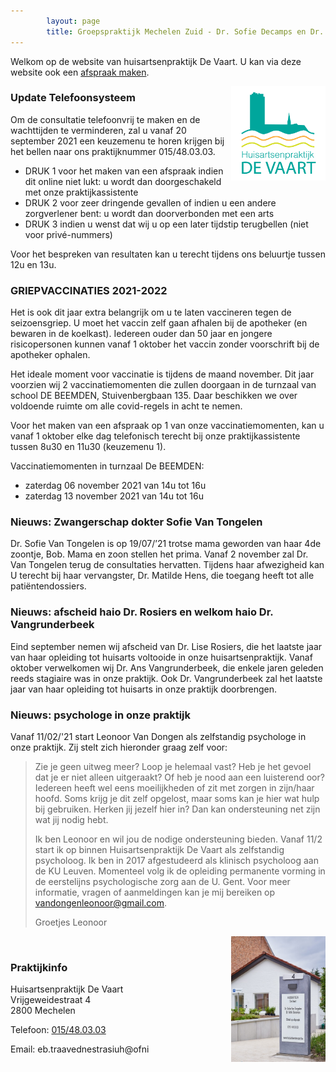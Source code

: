 ```yaml
---
        layout: page
        title: Groepspraktijk Mechelen Zuid - Dr. Sofie Decamps en Dr. Sofie Van Tongelen
---
```


Welkom op de website van huisartsenpraktijk De Vaart. U kan via deze website ook een <a href="http://www.introlution.be/clientwebsites/doctorwebsite_2/logincustom.aspx?domain=huisartsendevaart.be" target="_blank">afspraak maken</a>. 

<img src="/images/Logo_RGB.png" width="30%" align="right"/>

### Update Telefoonsysteem

Om de consultatie telefoonvrij te maken en de wachttijden te verminderen, zal u vanaf 20 september 2021 een keuzemenu te horen krijgen bij het bellen naar ons praktijknummer 015/48.03.03.

- DRUK 1 voor het maken van een afspraak indien dit online niet lukt: u wordt dan doorgeschakeld met onze praktijkassistente
- DRUK 2 voor zeer dringende gevallen of indien u een andere zorgverlener bent: u wordt dan doorverbonden met een arts
- DRUK 3 indien u wenst dat wij u op een later tijdstip terugbellen (niet voor privé-nummers)

Voor het bespreken van resultaten kan u terecht tijdens ons beluurtje tussen 12u en 13u.

### GRIEPVACCINATIES 2021-2022

Het is ook dit jaar extra belangrijk om u te laten vaccineren tegen de seizoensgriep. U moet het vaccin zelf gaan afhalen bij de apotheker (en bewaren in de koelkast). Iedereen ouder dan 50 jaar en jongere risicopersonen kunnen vanaf 1 oktober het vaccin zonder voorschrift bij de apotheker ophalen.

Het ideale moment voor vaccinatie is tijdens de maand november. Dit jaar voorzien wij 2 vaccinatiemomenten die zullen doorgaan in de turnzaal van school DE BEEMDEN, Stuivenbergbaan 135. Daar beschikken we over voldoende ruimte om alle covid-regels in acht te nemen. 

Voor het maken van een afspraak op 1 van onze vaccinatiemomenten, kan u vanaf 1 oktober elke dag telefonisch terecht bij onze praktijkassistente tussen 8u30 en 11u30 (keuzemenu 1).

Vaccinatiemomenten in turnzaal De BEEMDEN:

- zaterdag 06 november 2021 van 14u tot 16u
- zaterdag 13 november 2021 van 14u tot 16u

### Nieuws: Zwangerschap dokter Sofie Van Tongelen

Dr. Sofie Van Tongelen is op 19/07/’21 trotse mama geworden van haar 4de zoontje, Bob. Mama en zoon stellen het prima. Vanaf 2 november zal Dr. Van Tongelen terug de consultaties hervatten. Tijdens haar afwezigheid kan U terecht bij haar vervangster, Dr. Matilde Hens, die toegang heeft tot alle patiëntendossiers. 

### Nieuws: afscheid haio Dr. Rosiers en welkom haio Dr. Vangrunderbeek

Eind september nemen wij afscheid van Dr. Lise Rosiers, die het laatste jaar van haar opleiding tot huisarts voltooide in onze huisartsenpraktijk. Vanaf oktober verwelkomen wij Dr. Ans Vangrunderbeek, die enkele jaren geleden reeds stagiaire was in onze praktijk. Ook Dr. Vangrunderbeek zal het laatste jaar van haar opleiding tot huisarts in onze praktijk doorbrengen.

### Nieuws: psychologe in onze praktijk

Vanaf 11/02/'21 start Leonoor Van Dongen als zelfstandig psychologe in onze praktijk. Zij stelt zich hieronder graag zelf voor:

> Zie je geen uitweg meer? Loop je helemaal vast? Heb je het gevoel dat je er niet alleen uitgeraakt? Of heb je nood aan een luisterend oor? Iedereen heeft wel eens moeilijkheden of zit met zorgen in zijn/haar hoofd. Soms krijg je dit zelf opgelost, maar soms kan je hier wat hulp bij gebruiken. Herken jij jezelf hier in? Dan kan ondersteuning net zijn wat jij nodig hebt.
>
> Ik ben Leonoor en wil jou de nodige ondersteuning bieden. Vanaf 11/2 start ik op binnen Huisartsenpraktijk De Vaart als zelfstandig psycholoog. Ik ben in 2017 afgestudeerd als klinisch psycholoog aan de KU Leuven. Momenteel volg ik de opleiding permanente vorming in de eerstelijns psychologische zorg aan de U. Gent. Voor meer informatie, vragen of aanmeldingen kan je mij bereiken op vandongenleonoor@gmail.com.
>
> Groetjes
> Leonoor

<img src="/images/photos/vrijgeweidestraat.jpg" width="30%" align="right"/>

<br>

### Praktijkinfo

<p>
Huisartsenpraktijk De Vaart<br>
Vrijgeweidestraat 4<br>
2800 Mechelen<br>
</p>
<p>
Telefoon: <a href="tel:015/48.03.03">015/48.03.03</a>
</p>

<p>
Email: <span class="doeeensraar">eb.traavednestrasiuh@ofni</span>
</p>
